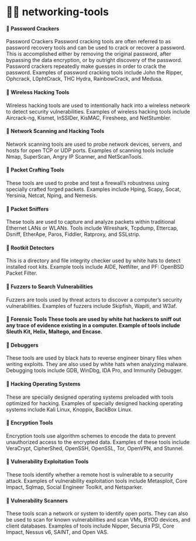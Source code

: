 # :pirate_flag: networking-tools

#### :diamond_shape_with_a_dot_inside: Password Crackers
Password Crackers	Password cracking tools are often referred to as password recovery tools and can be used to crack or recover a password. This is accomplished either by removing the original password, after bypassing the data encryption, or by outright discovery of the password. Password crackers repeatedly make guesses in order to crack the password. Examples of password cracking tools include John the Ripper, Ophcrack, L0phtCrack, THC Hydra, RainbowCrack, and Medusa.

#### :diamond_shape_with_a_dot_inside: Wireless Hacking Tools
Wireless hacking tools are used to intentionally hack into a wireless network to detect security vulnerabilities. Examples of wireless hacking tools include Aircrack-ng, Kismet, InSSIDer, KisMAC, Firesheep, and NetStumbler.

#### :diamond_shape_with_a_dot_inside: Network Scanning and Hacking Tools
Network scanning tools are used to probe network devices, servers, and hosts for open TCP or UDP ports. Examples of scanning tools include Nmap, SuperScan, Angry IP Scanner, and NetScanTools.

#### :diamond_shape_with_a_dot_inside: Packet Crafting Tools
These tools are used to probe and test a firewall’s robustness using specially crafted forged packets. Examples include Hping, Scapy, Socat, Yersinia, Netcat, Nping, and Nemesis.

#### :diamond_shape_with_a_dot_inside: Packet Sniffers
These tools are used to capture and analyze packets within traditional Ethernet LANs or WLANs. Tools include Wireshark, Tcpdump, Ettercap, Dsniff, EtherApe, Paros, Fiddler, Ratproxy, and SSLstrip.

#### :diamond_shape_with_a_dot_inside: Rootkit Detectors
This is a directory and file integrity checker used by white hats to detect installed root kits. Example tools include AIDE, Netfilter, and PF: OpenBSD Packet Filter.

#### :diamond_shape_with_a_dot_inside: Fuzzers to Search Vulnerabilities
Fuzzers are tools used by threat actors to discover a computer’s security vulnerabilities. Examples of fuzzers include Skipfish, Wapiti, and W3af.

#### :diamond_shape_with_a_dot_inside: Forensic Tools	These tools are used by white hat hackers to sniff out any trace of evidence existing in a computer. Example of tools include Sleuth Kit, Helix, Maltego, and Encase.

#### :diamond_shape_with_a_dot_inside: Debuggers
These tools are used by black hats to reverse engineer binary files when writing exploits. They are also used by white hats when analyzing malware. Debugging tools include GDB, WinDbg, IDA Pro, and Immunity Debugger.

#### :diamond_shape_with_a_dot_inside: Hacking Operating Systems
These are specially designed operating systems preloaded with tools optimized for hacking. Examples of specially designed hacking operating systems include Kali Linux, Knoppix, BackBox Linux.

#### :diamond_shape_with_a_dot_inside: Encryption Tools
Encryption tools use algorithm schemes to encode the data to prevent unauthorized access to the encrypted data. Examples of these tools include VeraCrypt, CipherShed, OpenSSH, OpenSSL, Tor, OpenVPN, and Stunnel.

#### :diamond_shape_with_a_dot_inside: Vulnerability Exploitation Tools
These tools identify whether a remote host is vulnerable to a security attack. Examples of vulnerability exploitation tools include Metasploit, Core Impact, Sqlmap, Social Engineer Toolkit, and Netsparker.

#### :diamond_shape_with_a_dot_inside: Vulnerability Scanners
These tools scan a network or system to identify open ports. They can also be used to scan for known vulnerabilities and scan VMs, BYOD devices, and client databases. Examples of tools include Nipper, Secunia PSI, Core Impact, Nessus v6, SAINT, and Open VAS.
